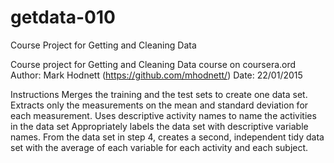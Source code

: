 # getdata-010
Course Project for Getting and Cleaning Data


Course project for Getting and Cleaning Data course on coursera.ord
Author: Mark Hodnett (https://github.com/mhodnett/)
Date: 22/01/2015

Instructions
    Merges the training and the test sets to create one data set.
    Extracts only the measurements on the mean and standard deviation for each measurement. 
    Uses descriptive activity names to name the activities in the data set
    Appropriately labels the data set with descriptive variable names. 
    From the data set in step 4, creates a second, independent tidy data set with the average of each variable for each activity and each subject.


